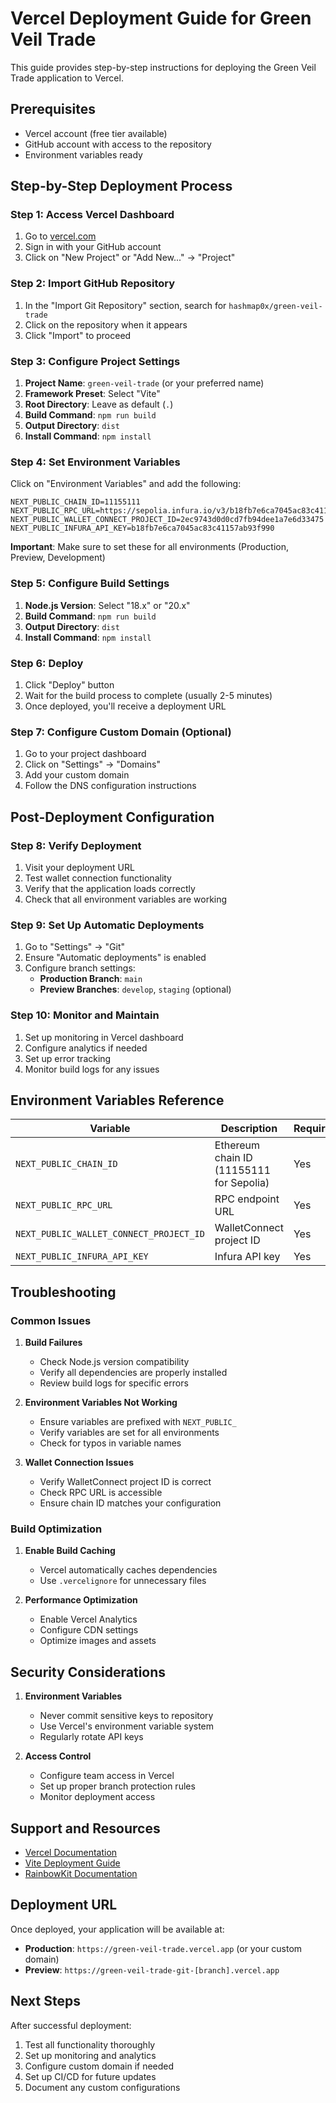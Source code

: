 # Vercel Deployment Guide for Green Veil Trade

This guide provides step-by-step instructions for deploying the Green Veil Trade application to Vercel.

## Prerequisites

- Vercel account (free tier available)
- GitHub account with access to the repository
- Environment variables ready

## Step-by-Step Deployment Process

### Step 1: Access Vercel Dashboard

1. Go to [vercel.com](https://vercel.com)
2. Sign in with your GitHub account
3. Click on "New Project" or "Add New..." → "Project"

### Step 2: Import GitHub Repository

1. In the "Import Git Repository" section, search for `hashmap0x/green-veil-trade`
2. Click on the repository when it appears
3. Click "Import" to proceed

### Step 3: Configure Project Settings

1. **Project Name**: `green-veil-trade` (or your preferred name)
2. **Framework Preset**: Select "Vite"
3. **Root Directory**: Leave as default (`.`)
4. **Build Command**: `npm run build`
5. **Output Directory**: `dist`
6. **Install Command**: `npm install`

### Step 4: Set Environment Variables

Click on "Environment Variables" and add the following:

```
NEXT_PUBLIC_CHAIN_ID=11155111
NEXT_PUBLIC_RPC_URL=https://sepolia.infura.io/v3/b18fb7e6ca7045ac83c41157ab93f990
NEXT_PUBLIC_WALLET_CONNECT_PROJECT_ID=2ec9743d0d0cd7fb94dee1a7e6d33475
NEXT_PUBLIC_INFURA_API_KEY=b18fb7e6ca7045ac83c41157ab93f990
```

**Important**: Make sure to set these for all environments (Production, Preview, Development)

### Step 5: Configure Build Settings

1. **Node.js Version**: Select "18.x" or "20.x"
2. **Build Command**: `npm run build`
3. **Output Directory**: `dist`
4. **Install Command**: `npm install`

### Step 6: Deploy

1. Click "Deploy" button
2. Wait for the build process to complete (usually 2-5 minutes)
3. Once deployed, you'll receive a deployment URL

### Step 7: Configure Custom Domain (Optional)

1. Go to your project dashboard
2. Click on "Settings" → "Domains"
3. Add your custom domain
4. Follow the DNS configuration instructions

## Post-Deployment Configuration

### Step 8: Verify Deployment

1. Visit your deployment URL
2. Test wallet connection functionality
3. Verify that the application loads correctly
4. Check that all environment variables are working

### Step 9: Set Up Automatic Deployments

1. Go to "Settings" → "Git"
2. Ensure "Automatic deployments" is enabled
3. Configure branch settings:
   - **Production Branch**: `main`
   - **Preview Branches**: `develop`, `staging` (optional)

### Step 10: Monitor and Maintain

1. Set up monitoring in Vercel dashboard
2. Configure analytics if needed
3. Set up error tracking
4. Monitor build logs for any issues

## Environment Variables Reference

| Variable | Description | Required |
|----------|-------------|----------|
| `NEXT_PUBLIC_CHAIN_ID` | Ethereum chain ID (11155111 for Sepolia) | Yes |
| `NEXT_PUBLIC_RPC_URL` | RPC endpoint URL | Yes |
| `NEXT_PUBLIC_WALLET_CONNECT_PROJECT_ID` | WalletConnect project ID | Yes |
| `NEXT_PUBLIC_INFURA_API_KEY` | Infura API key | Yes |

## Troubleshooting

### Common Issues

1. **Build Failures**
   - Check Node.js version compatibility
   - Verify all dependencies are properly installed
   - Review build logs for specific errors

2. **Environment Variables Not Working**
   - Ensure variables are prefixed with `NEXT_PUBLIC_`
   - Verify variables are set for all environments
   - Check for typos in variable names

3. **Wallet Connection Issues**
   - Verify WalletConnect project ID is correct
   - Check RPC URL is accessible
   - Ensure chain ID matches your configuration

### Build Optimization

1. **Enable Build Caching**
   - Vercel automatically caches dependencies
   - Use `.vercelignore` for unnecessary files

2. **Performance Optimization**
   - Enable Vercel Analytics
   - Configure CDN settings
   - Optimize images and assets

## Security Considerations

1. **Environment Variables**
   - Never commit sensitive keys to repository
   - Use Vercel's environment variable system
   - Regularly rotate API keys

2. **Access Control**
   - Configure team access in Vercel
   - Set up proper branch protection rules
   - Monitor deployment access

## Support and Resources

- [Vercel Documentation](https://vercel.com/docs)
- [Vite Deployment Guide](https://vitejs.dev/guide/static-deploy.html)
- [RainbowKit Documentation](https://www.rainbowkit.com/docs/introduction)

## Deployment URL

Once deployed, your application will be available at:
- **Production**: `https://green-veil-trade.vercel.app` (or your custom domain)
- **Preview**: `https://green-veil-trade-git-[branch].vercel.app`

## Next Steps

After successful deployment:

1. Test all functionality thoroughly
2. Set up monitoring and analytics
3. Configure custom domain if needed
4. Set up CI/CD for future updates
5. Document any custom configurations
